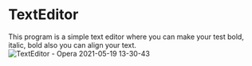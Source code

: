 # TextEditor
This program is a simple text editor where you can make your test bold, italic, bold also you can align your text.
![TextEditor - Opera 2021-05-19 13-30-43](https://user-images.githubusercontent.com/59077389/118798845-c68ad000-b8a6-11eb-8187-aff3109ebf35.gif)
